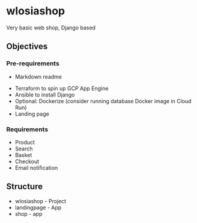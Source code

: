# wlosiashop
Very basic web shop, Django based

## Objectives
### Pre-requirements
+ Markdown readme
- Terraform to spin up GCP App Engine
- Ansible to install Django
- Optional: Dockerize (consider running database Docker image in Cloud Run)
- Landing page
### Requirements
- Product
- Search
- Basket
- Checkout
- Email notification

## Structure
* wlosiashop - Project
* landingpage - App
* shop - app